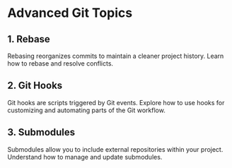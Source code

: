 # Advanced Git Topics

## 1. Rebase

Rebasing reorganizes commits to maintain a cleaner project history. Learn how to rebase and resolve conflicts.

## 2. Git Hooks

Git hooks are scripts triggered by Git events. Explore how to use hooks for customizing and automating parts of the Git workflow.

## 3. Submodules

Submodules allow you to include external repositories within your project. Understand how to manage and update submodules.